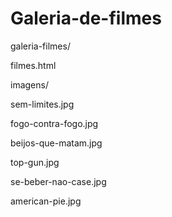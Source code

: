 # Galeria-de-filmes
galeria-filmes/

filmes.html

imagens/

sem-limites.jpg

fogo-contra-fogo.jpg

beijos-que-matam.jpg

top-gun.jpg

se-beber-nao-case.jpg

american-pie.jpg

